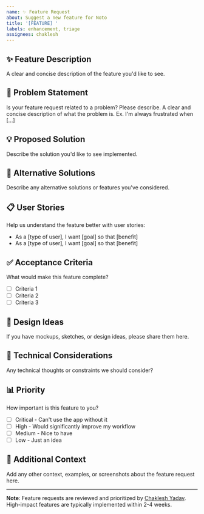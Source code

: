 ```yaml
---
name: ✨ Feature Request
about: Suggest a new feature for Noto
title: '[FEATURE] '
labels: enhancement, triage
assignees: chaklesh
---
```


## ✨ Feature Description
A clear and concise description of the feature you'd like to see.

## 🎯 Problem Statement
Is your feature request related to a problem? Please describe.
A clear and concise description of what the problem is. Ex. I'm always frustrated when [...]

## 💡 Proposed Solution
Describe the solution you'd like to see implemented.

## 🔄 Alternative Solutions
Describe any alternative solutions or features you've considered.

## 📋 User Stories
Help us understand the feature better with user stories:
- As a [type of user], I want [goal] so that [benefit]
- As a [type of user], I want [goal] so that [benefit]

## ✅ Acceptance Criteria
What would make this feature complete?
- [ ] Criteria 1
- [ ] Criteria 2
- [ ] Criteria 3

## 🎨 Design Ideas
If you have mockups, sketches, or design ideas, please share them here.

## 🔧 Technical Considerations
Any technical thoughts or constraints we should consider?

## 📊 Priority
How important is this feature to you?
- [ ] Critical - Can't use the app without it
- [ ] High - Would significantly improve my workflow
- [ ] Medium - Nice to have
- [ ] Low - Just an idea

## 🌟 Additional Context
Add any other context, examples, or screenshots about the feature request here.

---

**Note**: Feature requests are reviewed and prioritized by [Chaklesh Yadav](https://github.com/chaklesh). High-impact features are typically implemented within 2-4 weeks.
